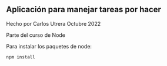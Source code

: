 ## Aplicación para manejar tareas por hacer

Hecho por Carlos Utrera
Octubre 2022

Parte del curso de Node

Para instalar los paquetes de node:

```
npm install
```